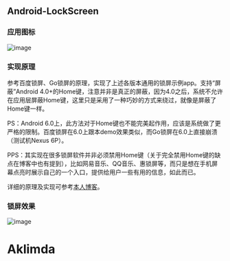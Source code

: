 ## Android-LockScreen ##

### 应用图标 ###

![image](https://github.com/aspook/Android-LockScreen/raw/master/screenshot/ic_launcher.png)

### 实现原理 ###

参考百度锁屏、Go锁屏的原理，实现了上述各版本通用的锁屏示例app。支持“屏蔽”Android 4.0+的Home键，注意并非是真正的屏蔽，因为4.0之后，系统不允许在应用层屏蔽Home键，这里只是采用了一种巧妙的方式来绕过，就像是屏蔽了Home键一样。

PS：Android 6.0上，此方法对于Home键也不能完美起作用，应该是系统做了更严格的限制。百度锁屏在6.0上跟本demo效果类似，而Go锁屏在6.0上直接崩溃（测试机Nexus 6P）。

PPS：其实现在很多锁屏软件并非必须禁用Home键（关于完全禁用Home键的缺点在博客中也有提到），比如网易音乐、QQ音乐、惠锁屏等，而只是想在手机屏幕点亮时展示自己的一个入口，提供给用户一些有用的信息，如此而已。

详细的原理及实现可参考[本人博客](http://blog.csdn.net/ahence/article/details/25400911)。

### 锁屏效果 ###

 ![image](https://github.com/aspook/Android-LockScreen/raw/master/screenshot/android_lock_screen.jpg)
# Aklimda
